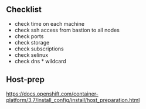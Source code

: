 ##  Checklist
- check time on each machine
- check ssh access from bastion to all nodes
- check ports 
- check storage
- check subscriptions
- check selinux
- check dns * wildcard


## Host-prep
https://docs.openshift.com/container-platform/3.7/install_config/install/host_preparation.html
